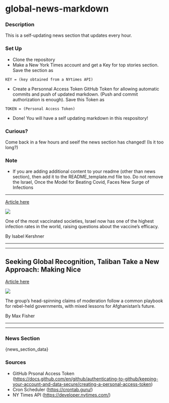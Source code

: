 # global-news-markdown

### Description 
This is a self-updating news section that updates every hour.

### Set Up 
* Clone the repository
* Make a New York Times account and get a Key for top stories section. Save the section as 
 ```
 KEY = (key obtained from a NYtimes API)
 ```
*  Create a Personnal Access Token GitHub Token for allowing automatic commits and push of updated markdown. (Push and commit authorization is enough). Save this Token as 
```
TOKEN = (Personal Access Token)
```
* Done! You will have a self updating markdown in this respository!

### Curious?
Come back in a few hours and seeif the news section has changed! (Is it too long?)

### Note
* If you are adding additional content to your readme (other than news section), then add it to the README_template.md file too. Do not remove the Israel, Once the Model for Beating Covid, Faces New Surge of Infections
-----------------------------------------------------------------------

[Article here](https://www.nytimes.com/2021/08/18/world/middleeast/israel-virus-infections-booster.html)

[![](https://static01.nyt.com/images/2021/08/18/world/18ISRAEL-VIRUS01/merlin_193188354_e514d58c-2019-480d-868e-273d4bc589f5-superJumbo.jpg)](https://www.nytimes.com/2021/08/18/world/middleeast/israel-virus-infections-booster.html)

One of the most vaccinated societies, Israel now has one of the highest infection rates in the world, raising questions about the vaccine’s efficacy.

By Isabel Kershner

* * *

* * *

Seeking Global Recognition, Taliban Take a New Approach: Making Nice
--------------------------------------------------------------------

[Article here](https://www.nytimes.com/2021/08/19/world/asia/taliban-foreign-recognition.html)

[![](https://static01.nyt.com/images/2021/08/18/world/18int-afghan2/merlin_193374273_6b5c09d5-fa25-4493-8e01-0eb3b5f9e551-superJumbo.jpg)](https://www.nytimes.com/2021/08/19/world/asia/taliban-foreign-recognition.html)

The group’s head-spinning claims of moderation follow a common playbook for rebel-held governments, with mixed lessons for Afghanistan’s future.

By Max Fisher

* * *

* * *

### News Section 
{news_section_data}


### Sources 
* GitHub Prsonal Access Token (https://docs.github.com/en/github/authenticating-to-github/keeping-your-account-and-data-secure/creating-a-personal-access-token)
* Cron Scheduler (https://crontab.guru/)
* NY Times API (https://developer.nytimes.com/)
